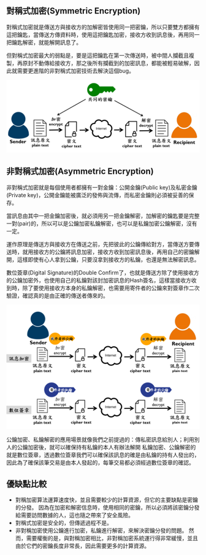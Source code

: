 ## 對稱式加密(Symmetric Encryption)

  對稱式加密就是傳送方與接收方的加解密皆使用同一把密鑰，所以只要雙方都擁有這把鑰匙，當傳送方傳資料時，使用這把鑰匙加密，接收方收到訊息後，再用同一把鑰匙解密，就能解開訊息了。

  但對稱式加密最大的弱點是，要是這把鑰匙在第一次傳送時，被中間人攔截且複製，再原封不動傳給接收方，那之後所有攔截到的加密訊息，都能被輕易破解，因此就需要更進階的非對稱式加密技術去解決這個bug。
  
  <img class="header-picture" src="/images/Symmetric.png" alt=""/>
  
## 非對稱式加密(Asymmetric Encryption)

  非對稱式加密就是每個使用者都擁有一對金鑰：公開金鑰(Public key)及私密金鑰(Private key)，公開金鑰能被廣泛的發佈與流傳，而私密金鑰則必須被妥善的保存。
  
  當訊息由其中一把金鑰加密後，就必須用另一把金鑰解密，加解密的鑰匙要是完整一對(pair)的，所以可以是公鑰加密私鑰解密，也可以是私鑰加密公鑰解密，沒有一定。
  
  運作原理是傳送方與接收方在傳送之前，先把彼此的公鑰傳給對方，當傳送方要傳送時，就用接收方的公鑰將訊息加密，接收方收到加密訊息後，再用自己的密鑰解開，這樣即使有心人拿到公鑰，只要沒拿到接收方的私鑰，也還是無法解密訊息。
  
  數位簽章(Digital Signature)的Double Confirm了，也就是傳送方除了使用接收方的公鑰加密外，也使用自己的私鑰對該封加密訊息的Hash簽名，這樣當接收方收到時，除了要使用接收方本身的私鑰解密，也需要用寄件者的公鑰來對簽章作二次驗證，確認真的是由正確的傳送者傳來的。
  
  <img class="header-picture" src="/images/Asymmetric.png" alt=""/>
  
  公鑰加密、私鑰解密的應用場景就像我們之前提過的：傳私密訊息給別人；利用別人的公鑰加密後，就可以確保持有私鑰的本人有辦法解開
  私鑰加密、公鑰解密的就是數位簽章，透過數位簽章我們可以確保該訊息的確是由私鑰的持有人發出的，因此為了確保該筆交易是由本人發起的，每筆交易都必須經過數位簽章的確認。
  
## 優缺點比較

  + 對稱加密算法運算速度快，並且需要較少的計算資源，但它的主要缺點是密鑰的分發。 因為在加密和解密信息時，使用相同的密鑰，所以必須將該密鑰分發給需要訪問數據的人，這也隨之帶來了安全風險。
  + 對稱式加密是安全的，但傳遞過程不是。
  + 非對稱加密使用公鑰進行加密，私鑰進行解密，來解決密鑰分發的問題。 然而，需要權衡的是，與對稱加密相比，非對稱加密系統運行得非常緩慢，並且由於它們的密鑰長度非常長，因此需要更多的計算資源。
